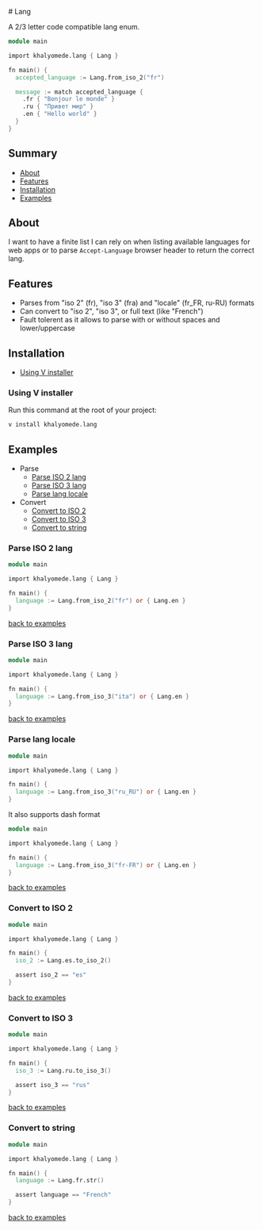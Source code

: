 # Lang

A 2/3 letter code compatible lang enum.

```v
module main

import khalyomede.lang { Lang }

fn main() {
  accepted_language := Lang.from_iso_2("fr")

  message := match accepted_language {
    .fr { "Bonjour le monde" }
    .ru { "Привет мир" }
    .en { "Hello world" }
  }
}
```

## Summary

- [About](#about)
- [Features](#features)
- [Installation](#installation)
- [Examples](#examples)

## About

I want to have a finite list I can rely on when listing available languages for web apps or to parse `Accept-Language` browser header to return the correct lang.

## Features

- Parses from "iso 2" (fr), "iso 3" (fra) and "locale" (fr_FR, ru-RU) formats
- Can convert to "iso 2", "iso 3", or full text (like "French")
- Fault tolerent as it allows to parse with or without spaces and lower/uppercase

## Installation

- [Using V installer](#using-v-installer)

### Using V installer

Run this command at the root of your project:

```bash
v install khalyomede.lang
```

## Examples

- Parse
  - [Parse ISO 2 lang](#parse-iso-2-lang)
  - [Parse ISO 3 lang](#parse-iso-3-lang)
  - [Parse lang locale](#parse-lang-locale)
- Convert
  - [Convert to ISO 2](#convert-to-iso-2)
  - [Convert to ISO 3](#convert-to-iso-3)
  - [Convert to string](#convert-to-string)

### Parse ISO 2 lang

```v
module main

import khalyomede.lang { Lang }

fn main() {
  language := Lang.from_iso_2("fr") or { Lang.en }
}
```

[back to examples](#examples)

### Parse ISO 3 lang

```v
module main

import khalyomede.lang { Lang }

fn main() {
  language := Lang.from_iso_3("ita") or { Lang.en }
}
```

[back to examples](#examples)

### Parse lang locale

```v
module main

import khalyomede.lang { Lang }

fn main() {
  language := Lang.from_iso_3("ru_RU") or { Lang.en }
}
```

It also supports dash format

```v
module main

import khalyomede.lang { Lang }

fn main() {
  language := Lang.from_iso_3("fr-FR") or { Lang.en }
}
```

[back to examples](#examples)

### Convert to ISO 2

```v
module main

import khalyomede.lang { Lang }

fn main() {
  iso_2 := Lang.es.to_iso_2()

  assert iso_2 == "es"
}
```

[back to examples](#examples)

### Convert to ISO 3

```v
module main

import khalyomede.lang { Lang }

fn main() {
  iso_3 := Lang.ru.to_iso_3()

  assert iso_3 == "rus"
}
```

[back to examples](#examples)

### Convert to string

```v
module main

import khalyomede.lang { Lang }

fn main() {
  language := Lang.fr.str()

  assert language == "French"
}
```

[back to examples](#examples)
